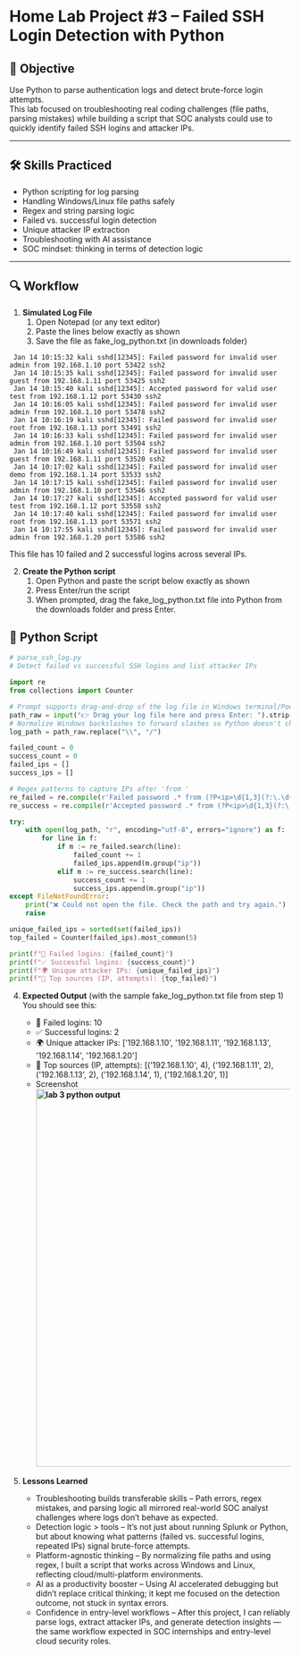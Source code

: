# Home Lab Project #3 – Failed SSH Login Detection with Python

## 📌 Objective
Use Python to parse authentication logs and detect brute-force login attempts.  
This lab focused on troubleshooting real coding challenges (file paths, parsing mistakes) while building a script that SOC analysts could use to quickly identify failed SSH logins and attacker IPs.

---

## 🛠 Skills Practiced
- Python scripting for log parsing
- Handling Windows/Linux file paths safely
- Regex and string parsing logic
- Failed vs. successful login detection
- Unique attacker IP extraction
- Troubleshooting with AI assistance
- SOC mindset: thinking in terms of detection logic

---

## 🔍 Workflow

1. **Simulated Log File**
   1. Open Notepad (or any text editor)
   2. Paste the lines below exactly as shown
   3. Save the file as fake_log_python.txt (in downloads folder)
  
```
 Jan 14 10:15:32 kali sshd[12345]: Failed password for invalid user admin from 192.168.1.10 port 53422 ssh2
 Jan 14 10:15:35 kali sshd[12345]: Failed password for invalid user guest from 192.168.1.11 port 53425 ssh2
 Jan 14 10:15:40 kali sshd[12345]: Accepted password for valid user test from 192.168.1.12 port 53430 ssh2
 Jan 14 10:16:05 kali sshd[12345]: Failed password for invalid user admin from 192.168.1.10 port 53478 ssh2
 Jan 14 10:16:19 kali sshd[12345]: Failed password for invalid user root from 192.168.1.13 port 53491 ssh2
 Jan 14 10:16:33 kali sshd[12345]: Failed password for invalid user admin from 192.168.1.10 port 53504 ssh2
 Jan 14 10:16:49 kali sshd[12345]: Failed password for invalid user guest from 192.168.1.11 port 53520 ssh2
 Jan 14 10:17:02 kali sshd[12345]: Failed password for invalid user demo from 192.168.1.14 port 53533 ssh2
 Jan 14 10:17:15 kali sshd[12345]: Failed password for invalid user admin from 192.168.1.10 port 53546 ssh2
 Jan 14 10:17:27 kali sshd[12345]: Accepted password for valid user test from 192.168.1.12 port 53558 ssh2
 Jan 14 10:17:40 kali sshd[12345]: Failed password for invalid user root from 192.168.1.13 port 53571 ssh2
 Jan 14 10:17:55 kali sshd[12345]: Failed password for invalid user admin from 192.168.1.20 port 53586 ssh2
```

  This file has 10 failed and 2 successful logins across several IPs.

2. **Create the Python script**
   1. Open Python and paste the script below exactly as shown
   2. Press Enter/run the script
   3. When prompted, drag the fake_log_python.txt file into Python from the downloads folder and press Enter.
  
## 🐍 Python Script

```python
# parse_ssh_log.py
# Detect failed vs successful SSH logins and list attacker IPs

import re
from collections import Counter

# Prompt supports drag-and-drop of the log file in Windows terminal/PowerShell
path_raw = input("👉 Drag your log file here and press Enter: ").strip().strip('"').strip("'")
# Normalize Windows backslashes to forward slashes so Python doesn't choke on \U or \n
log_path = path_raw.replace("\\", "/")

failed_count = 0
success_count = 0
failed_ips = []
success_ips = []

# Regex patterns to capture IPs after 'from '
re_failed = re.compile(r'Failed password .* from (?P<ip>\d{1,3}(?:\.\d{1,3}){3})\b', re.IGNORECASE)
re_success = re.compile(r'Accepted password .* from (?P<ip>\d{1,3}(?:\.\d{1,3}){3})\b', re.IGNORECASE)

try:
    with open(log_path, "r", encoding="utf-8", errors="ignore") as f:
        for line in f:
            if m := re_failed.search(line):
                failed_count += 1
                failed_ips.append(m.group("ip"))
            elif m := re_success.search(line):
                success_count += 1
                success_ips.append(m.group("ip"))
except FileNotFoundError:
    print("❌ Could not open the file. Check the path and try again.")
    raise

unique_failed_ips = sorted(set(failed_ips))
top_failed = Counter(failed_ips).most_common(5)

print(f"🔐 Failed logins: {failed_count}")
print(f"✅ Successful logins: {success_count}")
print(f"🌍 Unique attacker IPs: {unique_failed_ips}")
print(f"🥇 Top sources (IP, attempts): {top_failed}")
```
4. **Expected Output** (with the sample fake_log_python.txt file from step 1)
     You should see this:
    - 🔐 Failed logins: 10
    - ✅ Successful logins: 2
    - 🌍 Unique attacker IPs: ['192.168.1.10', '192.168.1.11', '192.168.1.13', '192.168.1.14', '192.168.1.20']
    - 🥇 Top sources (IP, attempts): [('192.168.1.10', 4), ('192.168.1.11', 2), ('192.168.1.13', 2), ('192.168.1.14', 1), ('192.168.1.20', 1)]
    - Screenshot **<img width="1901" height="676" alt="lab 3 python output" src="https://github.com/user-attachments/assets/877547f7-4e02-4600-9659-b10b47b4d2a4" />**

5. **Lessons Learned**
    - Troubleshooting builds transferable skills – Path errors, regex mistakes, and parsing logic all mirrored real-world SOC analyst challenges where logs don’t behave as expected.
    - Detection logic > tools – It’s not just about running Splunk or Python, but about knowing what patterns (failed vs. successful logins, repeated IPs) signal brute-force attempts.
    - Platform-agnostic thinking – By normalizing file paths and using regex, I built a script that works across Windows and Linux, reflecting cloud/multi-platform environments.
    - AI as a productivity booster – Using AI accelerated debugging but didn’t replace critical thinking; it kept me focused on the detection outcome, not stuck in syntax errors.
    - Confidence in entry-level workflows – After this project, I can reliably parse logs, extract attacker IPs, and generate detection insights — the same workflow expected in SOC internships and entry-level cloud security roles.

   


